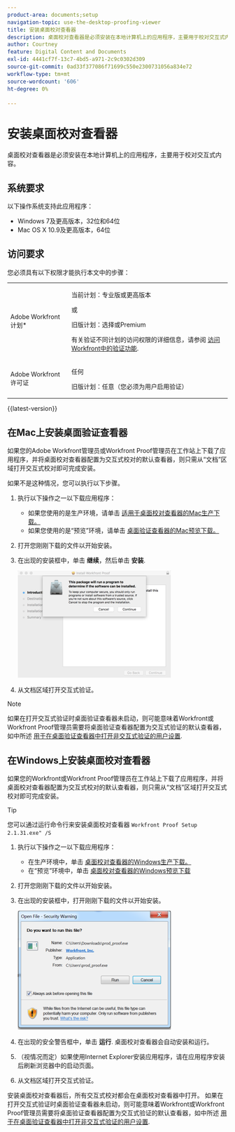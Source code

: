 ```yaml
---
product-area: documents;setup
navigation-topic: use-the-desktop-proofing-viewer
title: 安装桌面校对查看器
description: 桌面校对查看器是必须安装在本地计算机上的应用程序，主要用于校对交互式内容。
author: Courtney
feature: Digital Content and Documents
exl-id: 4441cf7f-13c7-4bd5-a971-2c9c0302d309
source-git-commit: 0ad33f377086f71699c550e2300731056a834e72
workflow-type: tm+mt
source-wordcount: '606'
ht-degree: 0%

---
```


# 安装桌面校对查看器

桌面校对查看器是必须安装在本地计算机上的应用程序，主要用于校对交互式内容。

## 系统要求

以下操作系统支持此应用程序：

* Windows 7及更高版本，32位和64位
* Mac OS X 10.9及更高版本，64位

## 访问要求

您必须具有以下权限才能执行本文中的步骤：

<table style="table-layout:auto"> 
 <col> 
 <col> 
 <tbody> 
  <tr> 
   <td role="rowheader">Adobe Workfront计划*</td> 
   <td> <p>当前计划：专业版或更高版本</p> <p>或</p> <p>旧版计划：选择或Premium</p> <p>有关验证不同计划的访问权限的详细信息，请参阅 <a href="/help/quicksilver/administration-and-setup/manage-workfront/configure-proofing/access-to-proofing-functionality.md" class="MCXref xref">访问Workfront中的验证功能</a>.</p> </td> 
  </tr> 
  <tr> 
   <td role="rowheader">Adobe Workfront许可证</td> 
   <td> <p>任何</p> <p>旧版计划：任意（您必须为用户启用验证）</p> </td> 
  </tr> 
 </tbody> 
</table>

{{latest-version}}

## 在Mac上安装桌面验证查看器

如果您的Adobe Workfront管理员或Workfront Proof管理员在工作站上下载了应用程序，并将桌面校对查看器配置为交互式校对的默认查看器，则只需从“文档”区域打开交互式校对即可完成安装。

如果不是这种情况，您可以执行以下步骤。

1. 执行以下操作之一以下载应用程序：

   * 如果您使用的是生产环境，请单击 [适用于桌面校对查看器的Mac生产下载。](https://assets.proofhq.com/nativeviewer/desktop_viewer/Workfront+Proof-2.1.31.pkg)
   * 如果您使用的是“预览”环境，请单击 [桌面验证查看器的Mac预览下载。](https://assets.preview.proofhq.com/nativeviewer/desktop_viewer/Workfront+Proof+Preview-2.1.31.pkg)

1. 打开您刚刚下载的文件以开始安装。
1. 在出现的安装框中，单击 **继续**，然后单击 **安装**.

   ![00000776.png](assets/00000776-350x244.png)

1. 从文档区域打开交互式验证。

>[!NOTE]
>
>如果在打开交互式验证时桌面验证查看器未启动，则可能意味着Workfront或Workfront Proof管理员需要将桌面验证查看器配置为交互式验证的默认查看器，如中所述 [用于在桌面验证查看器中打开非交互式验证的用户设置](../../../workfront-proof/wp-work-proofsfiles/review-proofs-dpv/destop-proofing-viewer.md#user-setting-for-launching-non-interactive-proofs).

## 在Windows上安装桌面校对查看器

如果您的Workfront或Workfront Proof管理员在工作站上下载了应用程序，并将桌面校对查看器配置为交互式校对的默认查看器，则只需从“文档”区域打开交互式校对即可完成安装。

>[!TIP]
>
>您可以通过运行命令行来安装桌面校对查看器 `Workfront Proof Setup 2.1.31.exe" /S`

1. 执行以下操作之一以下载应用程序：

   * 在生产环境中，单击 [桌面校对查看器的Windows生产下载。](https://assets.proofhq.com/nativeviewer/desktop_viewer/Workfront+Proof+Setup+2.1.31.exe)
   * 在“预览”环境中，单击 [桌面校对查看器的Windows预览下载](https://assets.preview.proofhq.com/nativeviewer/desktop_viewer/Workfront+Proof+Preview+Setup+2.1.31.exe)

1. 打开您刚刚下载的文件以开始安装。
1. 在出现的安装框中，打开刚刚下载的文件以开始安装。

   ![Screen_Shot_2018-05-02_at_10.56.55_AM.png](assets/screen-shot-2018-05-02-at-10.56.55-am-350x271.png)

1. 在出现的安全警告框中，单击 **运行**. 桌面校对查看器会自动安装和运行。
1. （视情况而定）如果使用Internet Explorer安装应用程序，请在应用程序安装后刷新浏览器中的启动页面。
1. 从文档区域打开交互式验证。

安装桌面校对查看器后，所有交互式校对都会在桌面校对查看器中打开。 如果在打开交互式验证时桌面验证查看器未启动，则可能意味着Workfront或Workfront Proof管理员需要将桌面验证查看器配置为交互式验证的默认查看器，如中所述 [用于在桌面验证查看器中打开非交互式验证的用户设置](../../../workfront-proof/wp-work-proofsfiles/review-proofs-dpv/destop-proofing-viewer.md#user-setting-for-launching-non-interactive-proofs).
